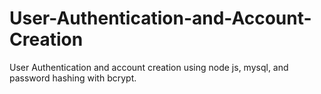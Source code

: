 # User-Authentication-and-Account-Creation

User Authentication and account creation using node js, mysql, and password hashing with bcrypt.
